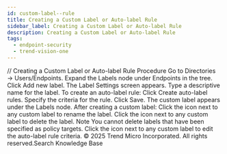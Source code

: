 ```yaml
---
id: custom-label--rule
title: Creating a Custom Label or Auto-label Rule
sidebar_label: Creating a Custom Label or Auto-label Rule
description: Creating a Custom Label or Auto-label Rule
tags:
  - endpoint-security
  - trend-vision-one
---
```


/*<![CDATA[*/ $('#title').html($('meta[name=map-description]').attr('content')); /*]]>*/ Creating a Custom Label or Auto-label Rule Procedure Go to Directories → Users/Endpoints. Expand the Labels node under Endpoints in the tree. Click Add new label. The Label Settings screen appears. Type a descriptive name for the label. To create an auto-label rule: Click Create auto-label rules. Specify the criteria for the rule. Click Save. The custom label appears under the Labels node. After creating a custom label: Click the icon next to any custom label to rename the label. Click the icon next to any custom label to delete the label. Note You cannot delete labels that have been specified as policy targets. Click the icon next to any custom label to edit the auto-label rule criteria. © 2025 Trend Micro Incorporated. All rights reserved.Search Knowledge Base